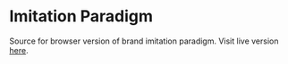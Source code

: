 # Imitation Paradigm
Source for browser version of brand imitation paradigm. Visit live version [here](https://neuroecon.github.io/imitation-paradigm).
